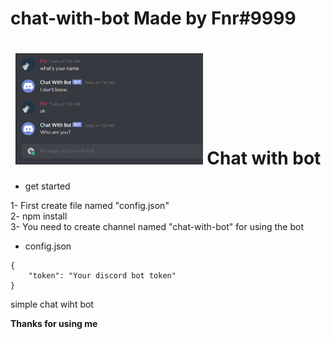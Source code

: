 # chat-with-bot Made by Fnr#9999

<h1 align="center"><img src="./img/chat-with-bot.png" width="300px"> Chat with bot</h1>

- get started

1- First create file named "config.json"<br>2- npm install<br>3- You need to create channel named "chat-with-bot" for using the bot

- config.json
```
{
    "token": "Your discord bot token"
}
```

simple chat wiht bot

**Thanks for using me**

